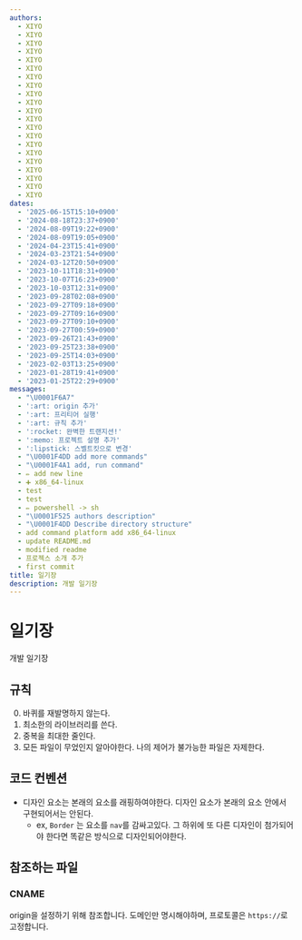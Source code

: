 ```yaml
---
authors:
  - XIYO
  - XIYO
  - XIYO
  - XIYO
  - XIYO
  - XIYO
  - XIYO
  - XIYO
  - XIYO
  - XIYO
  - XIYO
  - XIYO
  - XIYO
  - XIYO
  - XIYO
  - XIYO
  - XIYO
  - XIYO
  - XIYO
  - XIYO
  - XIYO
dates:
  - '2025-06-15T15:10+0900'
  - '2024-08-18T23:37+0900'
  - '2024-08-09T19:22+0900'
  - '2024-08-09T19:05+0900'
  - '2024-04-23T15:41+0900'
  - '2024-03-23T21:54+0900'
  - '2024-03-12T20:50+0900'
  - '2023-10-11T18:31+0900'
  - '2023-10-07T16:23+0900'
  - '2023-10-03T12:31+0900'
  - '2023-09-28T02:08+0900'
  - '2023-09-27T09:18+0900'
  - '2023-09-27T09:16+0900'
  - '2023-09-27T09:10+0900'
  - '2023-09-27T00:59+0900'
  - '2023-09-26T21:43+0900'
  - '2023-09-25T23:38+0900'
  - '2023-09-25T14:03+0900'
  - '2023-02-03T13:25+0900'
  - '2023-01-28T19:41+0900'
  - '2023-01-25T22:29+0900'
messages:
  - "\U0001F6A7"
  - ':art: origin 추가'
  - ':art: 프리티어 실행'
  - ':art: 규칙 추가'
  - ':rocket: 완벽한 트랜지션!'
  - ':memo: 프로젝트 설명 추가'
  - ':lipstick: 스벨트킷으로 변경'
  - "\U0001F4DD add more commands"
  - "\U0001F4A1 add, run command"
  - ✏️ add new line
  - ➕ x86_64-linux
  - test
  - test
  - ✏️ powershell -> sh
  - "\U0001F525 authors description"
  - "\U0001F4DD Describe directory structure"
  - add command platform add x86_64-linux
  - update README.md
  - modified readme
  - 프로젝스 소개 추가
  - first commit
title: 일기장
description: 개발 일기장
---
```


# 일기장

개발 일기장

## 규칙

0. 바퀴를 재발명하지 않는다.
1. 최소한의 라이브러리를 쓴다.
2. 중복을 최대한 줄인다.
3. 모든 파일이 무었인지 알아야한다. 나의 제어가 불가능한 파일은 자제한다.

## 코드 컨벤션

- 디자인 요소는 본래의 요소를 래핑하여야한다. 디자인 요소가 본래의 요소 안에서 구현되어서는 안된다.
  - ex, `Border` 는 요소를 `nav`를 감싸고있다. 그 하위에 또 다른 디자인이 첨가되어야 한다면 똑같은 방식으로 디자인되어야한다.

## 참조하는 파일

### CNAME

origin을 설정하기 위해 참조합니다.
도메인만 명시해야하며, 프로토콜은 `https://`로 고정합니다.

<!-- Husky 테스트를 위한 주석 -->
